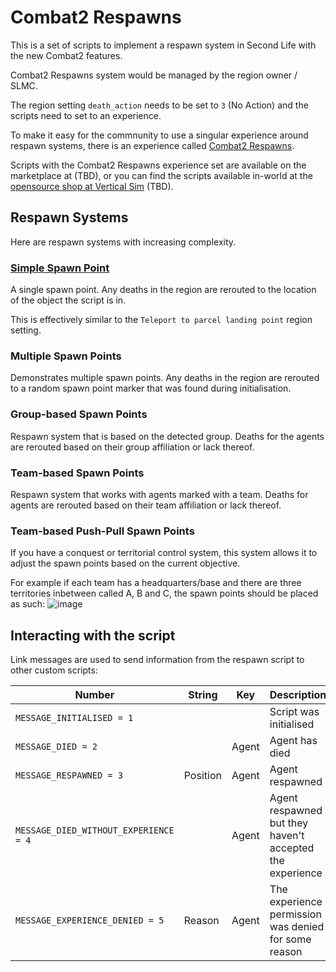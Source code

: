 # Combat2 Respawns
This is a set of scripts to implement a respawn system in Second Life with the new Combat2 features.

Combat2 Respawns system would be managed by the region owner / SLMC.

The region setting `death_action` needs to be set to `3` (No Action) and the scripts need to set to an experience.

To make it easy for the commnunity to use a singular experience around respawn systems, there is an experience called [Combat2 Respawns](secondlife:///app/experience/b14afc84-6261-11ef-92f8-0242ac110003/profile).

Scripts with the Combat2 Respawns experience set are available on the marketplace at (TBD), or you can find the scripts available in-world at the [opensource shop at Vertical Sim](http://maps.secondlife.com/secondlife/Vertical%20Sim/244/19/3002) (TBD).


## Respawn Systems
Here are respawn systems with increasing complexity.

### [Simple Spawn Point](Simple%20Spawn%20Point.lsl)
A single spawn point. Any deaths in the region are rerouted to the location of the object the script is in.

This is effectively similar to the `Teleport to parcel landing point` region setting.

### Multiple Spawn Points
Demonstrates multiple spawn points. Any deaths in the region are rerouted to a random spawn point marker that was found during initialisation.

### Group-based Spawn Points
Respawn system that is based on the detected group. Deaths for the agents are rerouted based on their group affiliation or lack thereof.

### Team-based Spawn Points
Respawn system that works with agents marked with a team. Deaths for agents are rerouted based on their team affiliation or lack thereof.

### Team-based Push-Pull Spawn Points
If you have a conquest or territorial control system, this system allows it to adjust the spawn points based on the current objective.

For example if each team has a headquarters/base and there are three territories inbetween called A, B and C, the spawn points should be placed as such:
![image](https://github.com/user-attachments/assets/437bbbd3-f16c-4ca7-b33f-c10b290ec73c)




## Interacting with the script

Link messages are used to send information from the respawn script to other custom scripts:

| Number                                    | String      | Key         | Description                                                  |
| ----------------------------------------- | ----------- | ----------- | ------------------------------------------------------------ |
| `MESSAGE_INITIALISED = 1`                 |             |             | Script was initialised                                       |
| `MESSAGE_DIED = 2`                        |             | Agent       | Agent has died                                               |
| `MESSAGE_RESPAWNED = 3`                   | Position    | Agent       | Agent respawned                                              |
| `MESSAGE_DIED_WITHOUT_EXPERIENCE = 4`     |             | Agent       | Agent respawned but they haven't accepted the experience     |
| `MESSAGE_EXPERIENCE_DENIED = 5`           | Reason      | Agent       | The experience permission was denied for some reason         |
